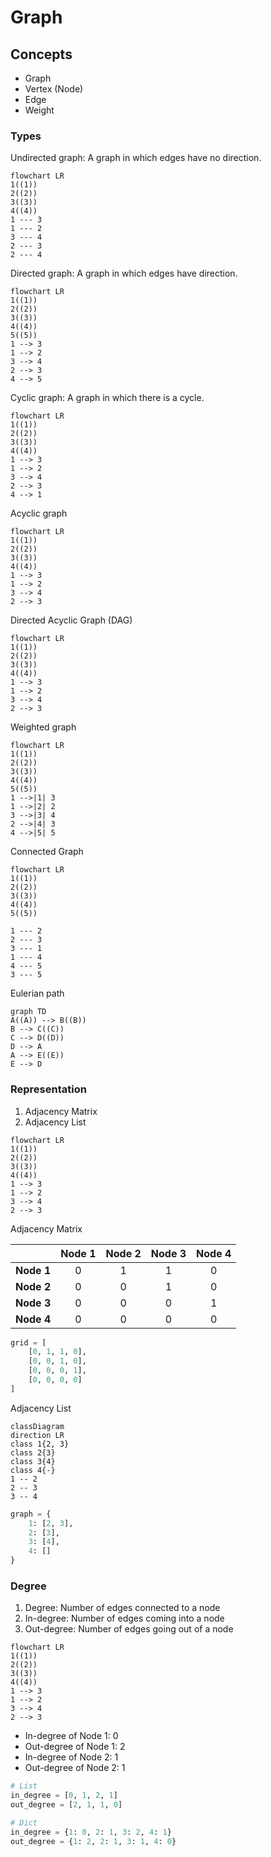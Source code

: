 # Graph

## Concepts

- Graph
- Vertex (Node)
- Edge
- Weight

### Types

Undirected graph: A graph in which edges have no direction.

```mermaid
flowchart LR
1((1))
2((2))
3((3))
4((4))
1 --- 3
1 --- 2
3 --- 4
2 --- 3
2 --- 4
```

Directed graph: A graph in which edges have direction.

```mermaid
flowchart LR
1((1))
2((2))
3((3))
4((4))
5((5))
1 --> 3
1 --> 2
3 --> 4
2 --> 3
4 --> 5
```

Cyclic graph: A graph in which there is a cycle.

```mermaid
flowchart LR
1((1))
2((2))
3((3))
4((4))
1 --> 3
1 --> 2
3 --> 4
2 --> 3
4 --> 1
```

Acyclic graph

```mermaid
flowchart LR
1((1))
2((2))
3((3))
4((4))
1 --> 3
1 --> 2
3 --> 4
2 --> 3
```

Directed Acyclic Graph (DAG)

```mermaid
flowchart LR
1((1))
2((2))
3((3))
4((4))
1 --> 3
1 --> 2
3 --> 4
2 --> 3
```

Weighted graph

```mermaid
flowchart LR
1((1))
2((2))
3((3))
4((4))
5((5))
1 -->|1| 3
1 -->|2| 2
3 -->|3| 4
2 -->|4| 3
4 -->|5| 5
```

Connected Graph

```mermaid
flowchart LR
1((1))
2((2))
3((3))
4((4))
5((5))

1 --- 2
2 --- 3
3 --- 1
1 --- 4
4 --- 5
3 --- 5
```

Eulerian path

```mermaid
graph TD
A((A)) --> B((B))
B --> C((C))
C --> D((D))
D --> A
A --> E((E))
E --> D
```

### Representation

1. Adjacency Matrix
2. Adjacency List

```mermaid
flowchart LR
1((1))
2((2))
3((3))
4((4))
1 --> 3
1 --> 2
3 --> 4
2 --> 3
```

Adjacency Matrix

|            | Node 1 | Node 2 | Node 3 | Node 4 |
| :--------: | :----: | :----: | :----: | :----: |
| **Node 1** |   0    |   1    |   1    |   0    |
| **Node 2** |   0    |   0    |   1    |   0    |
| **Node 3** |   0    |   0    |   0    |   1    |
| **Node 4** |   0    |   0    |   0    |   0    |

```python
grid = [
    [0, 1, 1, 0],
    [0, 0, 1, 0],
    [0, 0, 0, 1],
    [0, 0, 0, 0]
]
```

Adjacency List

```mermaid
classDiagram
direction LR
class 1{2, 3}
class 2{3}
class 3{4}
class 4{-}
1 -- 2
2 -- 3
3 -- 4
```

```python
graph = {
    1: [2, 3],
    2: [3],
    3: [4],
    4: []
}
```

### Degree

1. Degree: Number of edges connected to a node
2. In-degree: Number of edges coming into a node
3. Out-degree: Number of edges going out of a node

```mermaid
flowchart LR
1((1))
2((2))
3((3))
4((4))
1 --> 3
1 --> 2
3 --> 4
2 --> 3
```

- In-degree of Node 1: 0
- Out-degree of Node 1: 2
- In-degree of Node 2: 1
- Out-degree of Node 2: 1

```python
# List
in_degree = [0, 1, 2, 1]
out_degree = [2, 1, 1, 0]

# Dict
in_degree = {1: 0, 2: 1, 3: 2, 4: 1}
out_degree = {1: 2, 2: 1, 3: 1, 4: 0}
```
